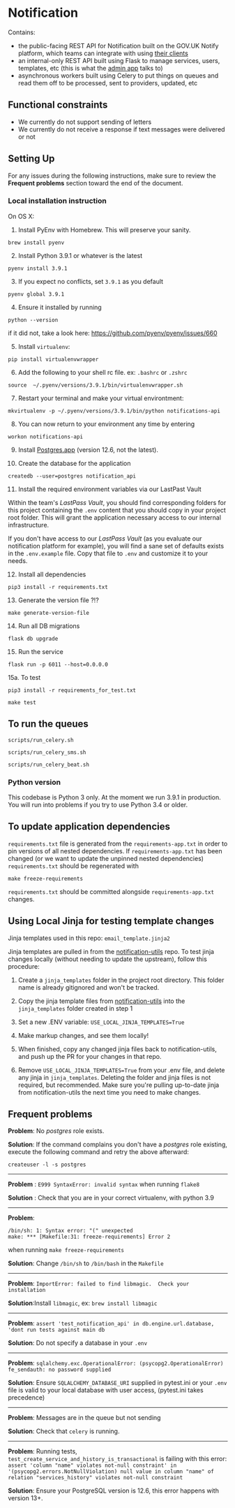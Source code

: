 # Notification

Contains:
- the public-facing REST API for Notification built on the GOV.UK Notify platform, which teams can integrate with using [their clients](https://www.notifications.service.gov.uk/documentation)
- an internal-only REST API built using Flask to manage services, users, templates, etc (this is what the [admin app](http://github.com/cds-snc/notification-admin) talks to)
- asynchronous workers built using Celery to put things on queues and read them off to be processed, sent to providers, updated, etc
  

## Functional constraints

- We currently do not support sending of letters
- We currently do not receive a response if text messages were delivered or not


## Setting Up

For any issues during the following instructions, make sure to review the 
**Frequent problems** section toward the end of the document.

### Local installation instruction 

On OS X:

1. Install PyEnv with Homebrew. This will preserve your sanity. 

`brew install pyenv`

2. Install Python 3.9.1 or whatever is the latest

`pyenv install 3.9.1`

3. If you expect no conflicts, set `3.9.1` as you default

`pyenv global 3.9.1`

4. Ensure it installed by running

`python --version` 

if it did not, take a look here: https://github.com/pyenv/pyenv/issues/660

5. Install `virtualenv`:

`pip install virtualenvwrapper`

6. Add the following to your shell rc file. ex: `.bashrc` or `.zshrc`

```
source  ~/.pyenv/versions/3.9.1/bin/virtualenvwrapper.sh
```

7. Restart your terminal and make your virtual environtment:

`mkvirtualenv -p ~/.pyenv/versions/3.9.1/bin/python notifications-api`

8. You can now return to your environment any time by entering

`workon notifications-api`

9. Install [Postgres.app](http://postgresapp.com/) (version 12.6, not the latest).

10. Create the database for the application

`createdb --user=postgres notification_api`

11. Install the required environment variables via our LastPast Vault

Within the team's *LastPass Vault*, you should find corresponding folders for this
project containing the `.env` content that you should copy in your project root folder. This
will grant the application necessary access to our internal infrastructure. 

If you don't have access to our *LastPass Vault* (as you evaluate our notification
platform for example), you will find a sane set of defaults exists in the `.env.example`
file. Copy that file to `.env` and customize it to your needs.

12. Install all dependencies

`pip3 install -r requirements.txt`

13. Generate the version file ?!?

`make generate-version-file`

14. Run all DB migrations

`flask db upgrade`

15. Run the service

`flask run -p 6011 --host=0.0.0.0`

15a. To test

`pip3 install -r requirements_for_test.txt`

`make test`



##  To run the queues 
```
scripts/run_celery.sh
```

```
scripts/run_celery_sms.sh
```

```
scripts/run_celery_beat.sh
```

### Python version

This codebase is Python 3 only. At the moment we run 3.9.1 in production. You will run into problems if you try to use Python 3.4 or older.

## To update application dependencies

`requirements.txt` file is generated from the `requirements-app.txt` in order to pin
versions of all nested dependencies. If `requirements-app.txt` has been changed (or
we want to update the unpinned nested dependencies) `requirements.txt` should be
regenerated with

```
make freeze-requirements
```

`requirements.txt` should be committed alongside `requirements-app.txt` changes.

## Using Local Jinja for testing template changes

Jinja templates used in this repo: `email_template.jinja2`

Jinja templates are pulled in from the [notification-utils](https://github.com/cds-snc/notification-utils) repo. To test jinja changes locally (without needing to update the upstream), follow this procedure:

1. Create a `jinja_templates` folder in the project root directory. This folder name is already gitignored and won't be tracked.

2. Copy the jinja template files from [notification-utils](https://github.com/cds-snc/notification-utils) into the `jinja_templates` folder created in step 1

3. Set a new .ENV variable: `USE_LOCAL_JINJA_TEMPLATES=True`

4. Make markup changes, and see them locally!

5. When finished, copy any changed jinja files back to notification-utils, and push up the PR for your changes in that repo.

6. Remove `USE_LOCAL_JINJA_TEMPLATES=True` from your .env file, and delete any jinja in `jinja_templates`. Deleting the folder and jinja files is not required, but recommended. Make sure you're pulling up-to-date jinja from notification-utils the next time you need to make changes.

## Frequent problems

__Problem__: No *postgres* role exists. 

__Solution__: If the command complains you don't have a *postgres* role existing,
execute the following command and retry the above afterward:

```
createuser -l -s postgres
```

---

__Problem__ : `E999 SyntaxError: invalid syntax` when running `flake8`

__Solution__ : Check that you are in your correct virtualenv, with python 3.9

---

__Problem__: 
```
/bin/sh: 1: Syntax error: "(" unexpected
make: *** [Makefile:31: freeze-requirements] Error 2
```
when running `make freeze-requirements`

__Solution__: Change `/bin/sh` to `/bin/bash` in the `Makefile`

---

__Problem__: `ImportError: failed to find libmagic.  Check your installation`

__Solution__:Install `libmagic`, ex: `brew install libmagic`

---

__Problem__: `assert 'test_notification_api' in db.engine.url.database, 'dont run tests against main db`

__Solution__: Do not specify a database in your `.env`

---

__Problem__: `sqlalchemy.exc.OperationalError: (psycopg2.OperationalError) fe_sendauth: no password supplied`

__Solution__: Ensure `SQLALCHEMY_DATABASE_URI` supplied in pytest.ini or your `.env` file is valid to your 
local database with user access, (pytest.ini takes precedence)

---

__Problem__: Messages are in the queue but not sending

__Solution__: Check that `celery` is running. 

---

__Problem__: Running tests, `test_create_service_and_history_is_transactional` is failing with this error: `assert 'column "name" violates not-null constraint' in '(psycopg2.errors.NotNullViolation) null value in column "name" of relation "services_history" violates not-null constraint`

__Solution__: Ensure your PostgreSQL version is 12.6, this error happens with version 13+.
